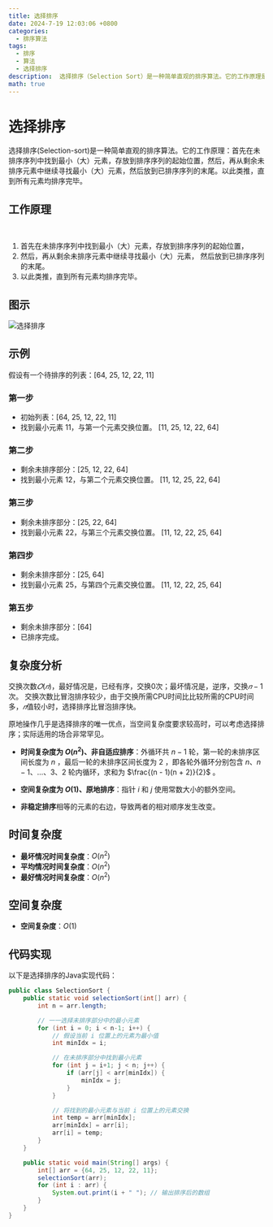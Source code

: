 ```yaml
---
title: 选择排序
date: 2024-7-19 12:03:06 +0800
categories:
  - 排序算法
tags:
  - 排序
  - 算法
  - 选择排序
description:  选择排序（Selection Sort）是一种简单直观的排序算法。它的工作原理是不断地从未排序的部分中选择最小（或最大）的元素，将其放到已排序部分的末尾，直到整个列表有序。
math: true
---
```


# 选择排序

选择排序(Selection-sort)是一种简单直观的排序算法。它的工作原理：首先在未排序序列中找到最小（大）元素，存放到排序序列的起始位置，然后，再从剩余未排序元素中继续寻找最小（大）元素，然后放到已排序序列的末尾。以此类推，直到所有元素均排序完毕。

## 工作原理
   

1. 首先在未排序序列中找到最小（大）元素，存放到排序序列的起始位置，
2. 然后，再从剩余未排序元素中继续寻找最小（大）元素， 然后放到已排序序列的末尾。
4. 以此类推，直到所有元素均排序完毕。

## 图示

![选择排序](https://rd-wang.github.io/assets/img/sort/选择排序.gif)

## 示例 
假设有一个待排序的列表：[64, 25, 12, 22, 11]

### 第一步 
- 初始列表：[64, 25, 12, 22, 11] 
- 找到最小元素 11，与第一个元素交换位置。
[11, 25, 12, 22, 64]

### 第二步

- 剩余未排序部分：[25, 12, 22, 64]
- 找到最小元素 12，与第二个元素交换位置。
[11, 12, 25, 22, 64]

### 第三步

- 剩余未排序部分：[25, 22, 64]
- 找到最小元素 22，与第三个元素交换位置。
[11, 12, 22, 25, 64]


### 第四步

- 剩余未排序部分：[25, 64]
- 找到最小元素 25，与第四个元素交换位置。
[11, 12, 22, 25, 64]

### 第五步

- 剩余未排序部分：[64]
- 已排序完成。

## 复杂度分析


交换次数$𝑂(𝑛)$，最好情况是，已经有序，交换0次；最坏情况是，逆序，交换$𝑛−1$次。
交换次数比冒泡排序较少，由于交换所需CPU时间比比较所需的CPU时间多，$𝑛$值较小时，选择排序比冒泡排序快。

原地操作几乎是选择排序的唯一优点，当空间复杂度要求较高时，可以考虑选择排序；实际适用的场合非常罕见。

- **时间复杂度为 $O(n^2)$、非自适应排序**：外循环共 $n - 1$ 轮，第一轮的未排序区间长度为 $n$ ，最后一轮的未排序区间长度为 $2$ ，即各轮外循环分别包含 $n$、$n - 1$、$\dots$、$3$、$2$ 轮内循环，求和为 $\frac{(n - 1)(n + 2)}{2}$ 。

- **空间复杂度为 $O(1)$、原地排序**：指针 $i$ 和 $j$ 使用常数大小的额外空间。

- **非稳定排序**相等的元素的右边，导致两者的相对顺序发生改变。

## 时间复杂度

- **最坏情况时间复杂度**：$O(n^2)$
- **平均情况时间复杂度**：$O(n^2)$
- **最好情况时间复杂度**：$O(n^2)$

## 空间复杂度
- **空间复杂度**：$O(1)$

## 代码实现

以下是选择排序的Java实现代码：

```java
public class SelectionSort {
    public static void selectionSort(int[] arr) {
        int n = arr.length;

        // 一一选择未排序部分中的最小元素
        for (int i = 0; i < n-1; i++) {
            // 假设当前 i 位置上的元素为最小值
            int minIdx = i;

            // 在未排序部分中找到最小元素
            for (int j = i+1; j < n; j++) {
                if (arr[j] < arr[minIdx]) {
                    minIdx = j;
                }
            }

            // 将找到的最小元素与当前 i 位置上的元素交换
            int temp = arr[minIdx];
            arr[minIdx] = arr[i];
            arr[i] = temp;
        }
    }

    public static void main(String[] args) {
        int[] arr = {64, 25, 12, 22, 11};
        selectionSort(arr); 
        for (int i : arr) {
            System.out.print(i + " "); // 输出排序后的数组
        }
    }
}


```

